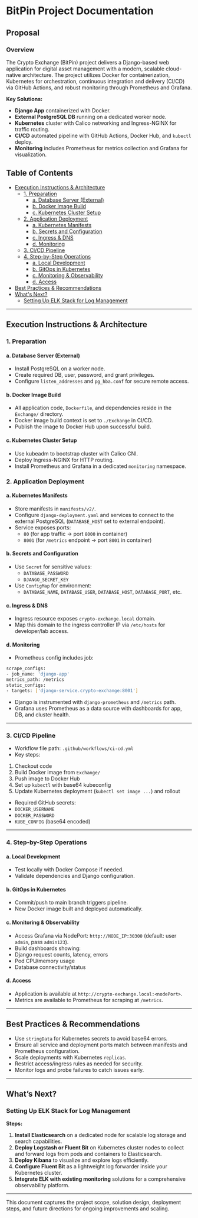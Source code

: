 # BitPin Project Documentation


## Proposal
### Overview
The Crypto Exchange (BitPin) project delivers a Django-based web application for digital asset management with a modern, scalable cloud-native architecture. The project utilizes Docker for containerization, Kubernetes for orchestration, continuous integration and delivery (CI/CD) via GitHub Actions, and robust monitoring through Prometheus and Grafana.

**Key Solutions:**
- **Django App** containerized with Docker.
- **External PostgreSQL DB** running on a dedicated worker node.
- **Kubernetes** cluster with Calico networking and Ingress-NGINX for traffic routing.
- **CI/CD** automated pipeline with GitHub Actions, Docker Hub, and `kubectl` deploy.
- **Monitoring** includes Prometheus for metrics collection and Grafana for visualization.

## Table of Contents

- [Execution Instructions & Architecture](#execution-instructions--architecture)
  - [1. Preparation](#1-preparation)
    - [a. Database Server (External)](#a-database-server-external)
    - [b. Docker Image Build](#b-docker-image-build)
    - [c. Kubernetes Cluster Setup](#c-kubernetes-cluster-setup)
  - [2. Application Deployment](#2-application-deployment)
    - [a. Kubernetes Manifests](#a-kubernetes-manifests)
    - [b. Secrets and Configuration](#b-secrets-and-configuration)
    - [c. Ingress & DNS](#c-ingress--dns)
    - [d. Monitoring](#d-monitoring)
  - [3. CI/CD Pipeline](#3-cicd-pipeline)
  - [4. Step-by-Step Operations](#4-step-by-step-operations)
    - [a. Local Development](#a-local-development)
    - [b. GitOps in Kubernetes](#b-gitops-in-kubernetes)
    - [c. Monitoring & Observability](#c-monitoring--observability)
    - [d. Access](#d-access)
- [Best Practices & Recommendations](#best-practices--recommendations)
- [What's Next?](#whats-next)
  - [Setting Up ELK Stack for Log Management](#setting-up-elk-stack-for-log-management)

---

## Execution Instructions & Architecture

### 1. Preparation

#### a. Database Server (External)
- Install PostgreSQL on a worker node.
- Create required DB, user, password, and grant privileges.
- Configure `listen_addresses` and `pg_hba.conf` for secure remote access.

#### b. Docker Image Build
- All application code, `Dockerfile`, and dependencies reside in the `Exchange/` directory.
- Docker image build context is set to `./Exchange` in CI/CD.
- Publish the image to Docker Hub upon successful build.

#### c. Kubernetes Cluster Setup
- Use kubeadm to bootstrap cluster with Calico CNI.
- Deploy Ingress-NGINX for HTTP routing.
- Install Prometheus and Grafana in a dedicated `monitoring` namespace.

### 2. Application Deployment

#### a. Kubernetes Manifests
- Store manifests in `manifests/v2/`.
- Configure `django-deployment.yaml` and services to connect to the external PostgreSQL (`DATABASE_HOST` set to external endpoint).
- Service exposes ports:
  - `80` (for app traffic → port `8000` in container)
  - `8001` (for `/metrics` endpoint → port `8001` in container)

#### b. Secrets and Configuration
- Use `Secret` for sensitive values:
  - `DATABASE_PASSWORD`
  - `DJANGO_SECRET_KEY`
- Use `ConfigMap` for environment:
  - `DATABASE_NAME`, `DATABASE_USER`, `DATABASE_HOST`, `DATABASE_PORT`, etc.

#### c. Ingress & DNS
- Ingress resource exposes `crypto-exchange.local` domain.
- Map this domain to the ingress controller IP via `/etc/hosts` for developer/lab access.

#### d. Monitoring
- Prometheus config includes job:

```bash
scrape_configs:
- job_name: 'django-app'
metrics_path: /metrics
static_configs:
- targets: ['django-service.crypto-exchange:8001']
```
- Django is instrumented with `django-prometheus` and `/metrics` path.
- Grafana uses Prometheus as a data source with dashboards for app, DB, and cluster health.

---

### 3. CI/CD Pipeline

- Workflow file path: `.github/workflows/ci-cd.yml`
- Key steps:
1. Checkout code
2. Build Docker image from `Exchange/`
3. Push image to Docker Hub
4. Set up `kubectl` with base64 kubeconfig
5. Update Kubernetes deployment (`kubectl set image ...`) and rollout
- Required GitHub secrets:
- `DOCKER_USERNAME`
- `DOCKER_PASSWORD`
- `KUBE_CONFIG` (base64 encoded)

---

### 4. Step-by-Step Operations

#### a. Local Development
- Test locally with Docker Compose if needed.
- Validate dependencies and Django configuration.

#### b. GitOps in Kubernetes
- Commit/push to main branch triggers pipeline.
- New Docker image built and deployed automatically.

#### c. Monitoring & Observability
- Access Grafana via NodePort: `http://NODE_IP:30300` (default: user `admin`, pass `admin123`).
- Build dashboards showing:
- Django request counts, latency, errors
- Pod CPU/memory usage
- Database connectivity/status

#### d. Access
- Application is available at `http://crypto-exchange.local:<nodePort>`.
- Metrics are available to Prometheus for scraping at `/metrics`.

---

## Best Practices & Recommendations

- Use `stringData` for Kubernetes secrets to avoid base64 errors.
- Ensure all service and deployment ports match between manifests and Prometheus configuration.
- Scale deployments with Kubernetes `replicas`.
- Restrict access/ingress rules as needed for security.
- Monitor logs and probe failures to catch issues early.

---

## What’s Next?

### Setting Up ELK Stack for Log Management

**Steps:**

1. **Install Elasticsearch** on a dedicated node for scalable log storage and search capabilities.
2. **Deploy Logstash or Fluent Bit** on Kubernetes cluster nodes to collect and forward logs from pods and containers to Elasticsearch.
3. **Deploy Kibana** to visualize and explore logs efficiently.
4. **Configure Fluent Bit** as a lightweight log forwarder inside your Kubernetes cluster.
5. **Integrate ELK with existing monitoring** solutions for a comprehensive observability platform.

---

This document captures the project scope, solution design, deployment steps, and future directions for ongoing improvements and scaling.
